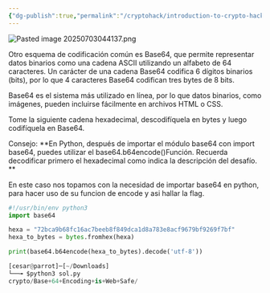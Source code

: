 ```yaml
---
{"dg-publish":true,"permalink":"/cryptohack/introduction-to-crypto-hack/base64/","dgPassFrontmatter":true,"noteIcon":""}
---
```


![Pasted image 20250703044137.png](/img/user/Pasted%20image%2020250703044137.png)

Otro esquema de codificación común es Base64, que permite representar datos binarios como una cadena ASCII utilizando un alfabeto de 64 caracteres. Un carácter de una cadena Base64 codifica 6 dígitos binarios (bits), por lo que 4 caracteres Base64 codifican tres bytes de 8 bits.

Base64 es el sistema más utilizado en línea, por lo que datos binarios, como imágenes, pueden incluirse fácilmente en archivos HTML o CSS.

Tome la siguiente cadena hexadecimal, descodifíquela en bytes y luego codifíquela en Base64. 

Consejo: **En Python, después de importar el módulo base64 con import base64, puedes utilizar el base64.b64encode()Función. Recuerda decodificar primero el hexadecimal como indica la descripción del desafío. **

En este caso nos topamos con la necesidad de importar base64 en python, para hacer uso de su funcion de encode y asi hallar la flag.

``` python
#!/usr/bin/env python3
import base64

hexa = "72bca9b68fc16ac7beeb8f849dca1d8a783e8acf9679bf9269f7bf"
hexa_to_bytes = bytes.fromhex(hexa)

print(base64.b64encode(hexa_to_bytes).decode('utf-8'))
```

``` python
[cesar@parrot]─[~/Downloads]
└──╼ $python3 sol.py 
crypto/Base+64+Encoding+is+Web+Safe/
```

